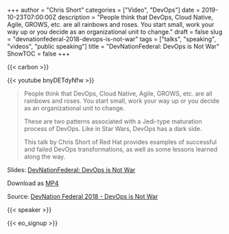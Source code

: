 +++
author = "Chris Short"
categories = ["Video", "DevOps"]
date = 2019-10-23T07:00:00Z
description = "People think that DevOps, Cloud Native, Agile, GROWS, etc. are all rainbows and roses. You start small, work your way up or you decide as an organizational unit to change."
draft = false
slug = "devnationfederal-2018-devops-is-not-war"
tags = ["talks", "speaking", "videos", "public speaking"]
title = "DevNationFederal: DevOps is Not War"
ShowTOC = false
+++

{{< carbon >}}

{{< youtube bnyDETdyNfw >}}

> People think that DevOps, Cloud Native, Agile, GROWS, etc. are all rainbows and roses. You start small, work your way up or you decide as an organizational unit to change.
>
> These are two patterns associated with a Jedi-type maturation process of DevOps. Like in Star Wars, DevOps has a dark side.
>
> This talk by Chris Short of Red Hat provides examples of successful and failed DevOps transformations, as well as some lessons learned along the way.

Slides: [DevNationFederal: DevOps is Not War](https://speakerdeck.com/chrisshort/devnationfederal-devops-is-not-war)

Download as [MP4](https://cdn.chrisshort.net/file/chrisshort/DevNation-Federal-2018-DevOps-is-Not-War.mp4)

Source: [DevNation Federal 2018 - DevOps is Not War](https://youtu.be/bnyDETdyNfw)

{{< speaker >}}

{{< eo_signup >}}